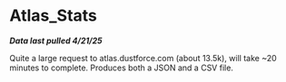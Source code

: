 # Atlas_Stats

_**Data last pulled 4/21/25**_

Quite a large request to atlas.dustforce.com (about 13.5k), will take ~20 minutes to complete. Produces both a JSON and a CSV file.
